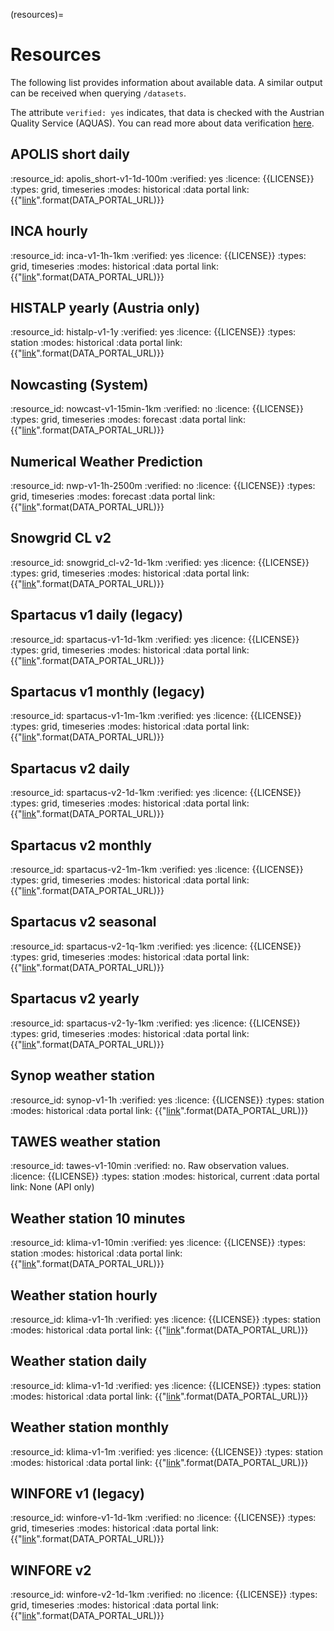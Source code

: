 (resources)=
# Resources

The following list provides information about available data. A similar output can be received when querying `/datasets`.

The attribute `verified: yes` indicates, that data is checked with the Austrian Quality Service (AQUAS). 
You can read more about data verification [here](https://www.zamg.ac.at/cms/de/klima/messnetze/datenpruefung).

## APOLIS short daily
:resource_id:
    apolis_short-v1-1d-100m
:verified:
    yes
:licence:
    {{LICENSE}}
:types:
    grid, timeseries
:modes:
    historical
:data portal link:
    {{"[link]({}/dataset/apolis_short-v1-1d-100m)".format(DATA_PORTAL_URL)}}

## INCA hourly
:resource_id:
    inca-v1-1h-1km
:verified:
    yes
:licence:
    {{LICENSE}}
:types:
    grid, timeseries
:modes:
    historical
:data portal link:
    {{"[link]({}/dataset/inca-v1-1h-1km)".format(DATA_PORTAL_URL)}}

## HISTALP yearly (Austria only)
:resource_id:
    histalp-v1-1y
:verified:
    yes
:licence:
    {{LICENSE}}
:types:
    station
:modes:
    historical
:data portal link:
    {{"[link]({}/dataset/histalp)".format(DATA_PORTAL_URL)}}

## Nowcasting (System)
:resource_id:
    nowcast-v1-15min-1km
:verified:
    no
:licence:
    {{LICENSE}}
:types:
    grid, timeseries
:modes:
    forecast
:data portal link:
    {{"[link]({}/dataset/nowcast-v1-15min-1km)".format(DATA_PORTAL_URL)}}

## Numerical Weather Prediction
:resource_id:
    nwp-v1-1h-2500m
:verified:
    no
:licence:
    {{LICENSE}}
:types:
    grid, timeseries
:modes:
    forecast
:data portal link:
    {{"[link]({}/dataset/nwp-v1-1h-2500m)".format(DATA_PORTAL_URL)}}

## Snowgrid CL v2
:resource_id:
    snowgrid_cl-v2-1d-1km
:verified:
    yes
:licence:
    {{LICENSE}}
:types:
    grid, timeseries
:modes:
    historical
:data portal link:
    {{"[link]({}/dataset/snowgrid_cl-v2-1d-1km)".format(DATA_PORTAL_URL)}}

## Spartacus v1 daily (legacy) 
:resource_id:
    spartacus-v1-1d-1km
:verified:
    yes
:licence:
    {{LICENSE}}
:types:
    grid, timeseries
:modes:
    historical
:data portal link:
    {{"[link]({}/dataset/spartacus-v1-1d-1km)".format(DATA_PORTAL_URL)}}

## Spartacus v1 monthly (legacy)
:resource_id:
    spartacus-v1-1m-1km
:verified:
    yes
:licence:
    {{LICENSE}}
:types:
    grid, timeseries
:modes:
    historical
:data portal link:
    {{"[link]({}/dataset/spartacus-v1-1m-1km)".format(DATA_PORTAL_URL)}}

## Spartacus v2 daily
:resource_id:
    spartacus-v2-1d-1km
:verified:
    yes
:licence:
    {{LICENSE}}
:types:
    grid, timeseries
:modes:
    historical
:data portal link:
    {{"[link]({}/dataset/spartacus-v2-1d-1km)".format(DATA_PORTAL_URL)}}

## Spartacus v2 monthly
:resource_id:
    spartacus-v2-1m-1km
:verified:
    yes
:licence:
    {{LICENSE}}
:types:
    grid, timeseries
:modes:
    historical
:data portal link:
    {{"[link]({}/dataset/spartacus-v2-1m-1km)".format(DATA_PORTAL_URL)}}

## Spartacus v2 seasonal
:resource_id:
    spartacus-v2-1q-1km
:verified:
    yes
:licence:
    {{LICENSE}}
:types:
    grid, timeseries
:modes:
    historical
:data portal link:
    {{"[link]({}/dataset/spartacus-v2-1q-1km)".format(DATA_PORTAL_URL)}}


## Spartacus v2 yearly
:resource_id:
    spartacus-v2-1y-1km
:verified:
    yes
:licence:
    {{LICENSE}}
:types:
    grid, timeseries
:modes:
    historical
:data portal link:
    {{"[link]({}/dataset/spartacus-v2-1y-1km)".format(DATA_PORTAL_URL)}}

## Synop weather station
:resource_id:
    synop-v1-1h
:verified:
    yes
:licence:
    {{LICENSE}}
:types:
    station
:modes:
    historical
:data portal link:
    {{"[link]({}/dataset/synop-v1-1h)".format(DATA_PORTAL_URL)}}

## TAWES weather station
:resource_id:
    tawes-v1-10min
:verified:
    no. Raw observation values.
:licence:
    {{LICENSE}}
:types:
    station
:modes:
    historical, current
:data portal link:
    None (API only)

## Weather station 10 minutes
:resource_id:
    klima-v1-10min
:verified:
    yes
:licence:
    {{LICENSE}}
:types:
    station
:modes:
    historical
:data portal link:
    {{"[link]({}/dataset/klima-v1-10min)".format(DATA_PORTAL_URL)}}

## Weather station hourly
:resource_id:
    klima-v1-1h
:verified:
    yes
:licence:
    {{LICENSE}}
:types:
    station
:modes:
    historical
:data portal link:
    {{"[link]({}/dataset/klima-v1-1h)".format(DATA_PORTAL_URL)}}

## Weather station daily
:resource_id:
    klima-v1-1d
:verified:
    yes
:licence:
    {{LICENSE}}
:types:
    station
:modes:
    historical
:data portal link:
    {{"[link]({}/dataset/klima-v1-1d)".format(DATA_PORTAL_URL)}}

## Weather station monthly
:resource_id:
    klima-v1-1m
:verified:
    yes
:licence:
    {{LICENSE}}
:types:
    station
:modes:
    historical
:data portal link:
    {{"[link]({}/dataset/klima-v1-1m)".format(DATA_PORTAL_URL)}}

## WINFORE v1 (legacy)

:resource_id:
    winfore-v1-1d-1km
:verified:
    no
:licence:
    {{LICENSE}}
:types:
    grid, timeseries
:modes:
    historical
:data portal link:
    {{"[link]({}/dataset/winfore-v1-1d-1km)".format(DATA_PORTAL_URL)}}

## WINFORE v2

:resource_id:
    winfore-v2-1d-1km
:verified:
    no
:licence:
    {{LICENSE}}
:types:
    grid, timeseries
:modes:
    historical
:data portal link:
    {{"[link]({}/dataset/winfore-v2-1d-1km)".format(DATA_PORTAL_URL)}}
